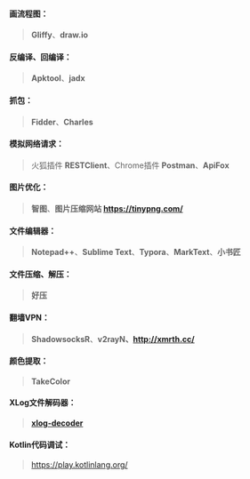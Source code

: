 #### 画流程图：

> **Gliffy**、**draw.io**

#### 反编译、回编译：

> **Apktool**、**jadx**

#### 抓包：

> **Fidder**、**Charles**

#### 模拟网络请求：

> 火狐插件 **RESTClient**、Chrome插件 **Postman**、**ApiFox**

#### 图片优化：

> **智图**、**图片压缩网站 https://tinypng.com/**

#### 文件编辑器：

> **Notepad++**、**Sublime Text**、**Typora**、**MarkText**、**小书匠**

#### 文件压缩、解压：

> **好压**

#### 翻墙VPN：

> **ShadowsocksR**、**v2rayN、http://xmrth.cc/**

#### 颜色提取：

> **TakeColor**

#### XLog文件解码器：

> **[xlog-decoder](https://github.com/porum/xlog-decoder)**

#### Kotlin代码调试：

> https://play.kotlinlang.org/
